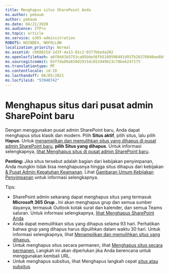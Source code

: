 ```yaml
---
title: Menghapus situs SharePoint Anda
ms.author: pebaum
author: pebaum
ms.date: 04/21/2020
ms.audience: ITPro
ms.topic: article
ms.service: o365-administration
ROBOTS: NOINDEX, NOFOLLOW
localization_priority: Normal
ms.assetid: c060815d-1d3f-4a13-81c2-0377bbeda202
ms.openlocfilehash: a6f8d41b5753ca05b6e56fb5189596491d937b26378840ae8b9cbc8d74afb042
ms.sourcegitcommit: b5f7da89a650d2915dc652449623c78be6247175
ms.translationtype: MT
ms.contentlocale: id-ID
ms.lasthandoff: 08/05/2021
ms.locfileid: "53948742"
---
```

# <a name="delete-a-site-from-the-new-sharepoint-admin-center"></a>Menghapus situs dari pusat admin SharePoint baru

Dengan menggunakan pusat admin SharePoint baru, Anda dapat menghapus situs klasik dan modern. Pilih **Situs aktif**, pilih situs, lalu pilih **Hapus**. Untuk [menampilkan dan memulihkan situs yang dihapus di pusat admin SharePoint baru,](https://docs.microsoft.com/sharepoint/view-and-restore-deleted-sites-in-new-admin-center) **pilih Situs yang dihapus**. Untuk informasi selengkapnya, [lihat Menghapus situs di pusat admin SharePoint baru](https://docs.microsoft.com/sharepoint/delete-site-collection#delete-a-site-in-the-new-sharepoint-admin-center).

**Penting:** Jika situs tersebut adalah bagian dari kebijakan penyimpanan, Anda mungkin tidak bisa menghapusnya hingga situs dihapus dari kebijakan [ &amp; Pusat Admin Kepatuhan Keamanan](https://protection.office.com/?rfr=AdminCenter#/homepage). Lihat [Gambaran Umum Kebijakan Penyimpanan](https://docs.microsoft.com/microsoft-365/compliance/retention-policies) untuk informasi selengkapnya. 

Tips:
- SharePoint admin sekarang dapat menghapus situs yang termasuk **Microsoft 365 Grup .** Ini akan menghapus grup dan semua sumber dayanya, termasuk Outlook kotak surat dan kalender, dan semua Teams saluran. Untuk informasi selengkapnya, [lihat Menghapus SharePoint Anda](https://docs.microsoft.com/sharepoint/manage-sites-in-new-admin-center#delete-a-site)
- Anda dapat memulihkan situs yang dihapus selama 93 hari. Perhatikan bahwa grup yang dihapus harus dipulihkan dalam waktu 30 hari. Untuk informasi selengkapnya, lihat [Menampilkan dan memulihkan situs yang dihapus.](https://docs.microsoft.com/sharepoint/view-and-restore-deleted-sites-in-new-admin-center)
- Untuk menghapus situs secara permanen, lihat [Menghapus situs secara permanen.](https://docs.microsoft.com/sharepoint/delete-site-collection#permanently-delete-a-site) Langkah ini akan diperlukan jika Anda berencana untuk menggunakan kembali URL. 
- Untuk menghapus subsitus, lihat Menghapus langkah cepat [situs atau subsitus](https://support.office.com/article/Delete-a-SharePoint-site-or-subsite-bc37b743-0cef-475e-9a8c-8fc4d40179fb#__bkmkshortcut)
